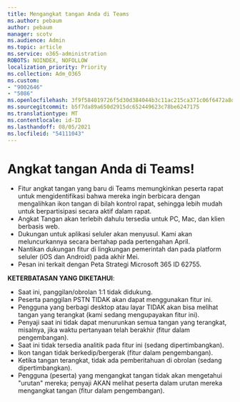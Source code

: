 ```yaml
---
title: Mengangkat tangan Anda di Teams
ms.author: pebaum
author: pebaum
manager: scotv
ms.audience: Admin
ms.topic: article
ms.service: o365-administration
ROBOTS: NOINDEX, NOFOLLOW
localization_priority: Priority
ms.collection: Adm_O365
ms.custom:
- "9002646"
- "5086"
ms.openlocfilehash: 3f9f584019726f5d30d384044b3c11ac215ca371c06f6472a8d479b38ccaf537
ms.sourcegitcommit: b5f7da89a650d2915dc652449623c78be6247175
ms.translationtype: MT
ms.contentlocale: id-ID
ms.lasthandoff: 08/05/2021
ms.locfileid: "54111043"
---
```

# <a name="raise-your-hand-in-teams"></a>Angkat tangan Anda di Teams!

- Fitur angkat tangan yang baru di Teams memungkinkan peserta rapat untuk mengidentifikasi bahwa mereka ingin berbicara dengan mengalihkan ikon tangan di bilah kontrol rapat, sehingga lebih mudah untuk berpartisipasi secara aktif dalam rapat.
- Angkat Tangan akan terlebih dahulu tersedia untuk PC, Mac, dan klien berbasis web.
- Dukungan untuk aplikasi seluler akan menyusul. Kami akan meluncurkannya secara bertahap pada pertengahan April.
- Nantikan dukungan fitur di lingkungan pemerintah dan pada platform seluler (iOS dan Android) pada akhir Mei.
- Pesan ini terkait dengan Peta Strategi Microsoft 365 ID 62755.

**KETERBATASAN YANG DIKETAHUI**:

- Saat ini, panggilan/obrolan 1:1 tidak didukung.
- Peserta panggilan PSTN TIDAK akan dapat menggunakan fitur ini.
- Pengguna yang berbagi desktop atau layar TIDAK akan bisa melihat tangan yang terangkat (kami sedang mengupayakan fitur ini).
- Penyaji saat ini tidak dapat menurunkan semua tangan yang terangkat, misalnya, jika waktu pertanyaan telah berakhir (fitur dalam pengembangan).
- Saat ini tidak tersedia analitik pada fitur ini (sedang dipertimbangkan).
- Ikon tangan tidak berkedip/bergerak (fitur dalam pengembangan).
- Ketika tangan terangkat, tidak ada pemberitahuan di obrolan (sedang dipertimbangkan).
- Pengguna (peserta) yang mengangkat tangan tidak akan mengetahui "urutan" mereka; penyaji AKAN melihat peserta dalam urutan mereka mengangkat tangan (fitur dalam pengembangan).
